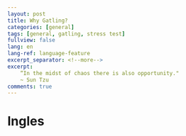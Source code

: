 ```yaml
---
layout: post
title: Why Gatling?
categories: [general]
tags: [general, gatling, stress test]
fullview: false
lang: en
lang-ref: language-feature
excerpt_separator: <!--more-->
excerpt:
    “In the midst of chaos there is also opportunity."
    ~ Sun Tzu
comments: true
---
```


# Ingles

